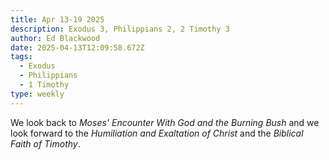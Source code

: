 ```yaml
---
title: Apr 13-19 2025
description: Exodus 3, Philippians 2, 2 Timothy 3
author: Ed Blackwood
date: 2025-04-13T12:09:58.672Z
tags:
  - Exodus
  - Philippians
  - 1 Timothy
type: weekly
---
```

W﻿e look back to *Moses' Encounter With God and the Burning Bush* and we look forward to the *Humiliation and Exaltation of Christ* and the *Biblical Faith of Timothy*.